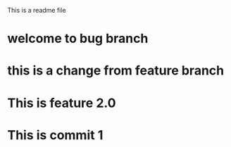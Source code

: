 This is a readme file
# welcome to bug branch

# this is a change from feature branch
# This is feature 2.0
# This is commit 1
